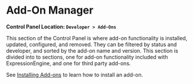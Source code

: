 <!--
    This source file is part of the open source project
    ExpressionEngine User Guide (https://github.com/ExpressionEngine/ExpressionEngine-User-Guide)

    @link      https://expressionengine.com/
    @copyright Copyright (c) 2003-2020, Packet Tide, LLC (https://packettide.com)
    @license   https://expressionengine.com/license Licensed under Apache License, Version 2.0
-->

# Add-On Manager

**Control Panel Location: `Developer > Add-Ons`**

This section of the Control Panel is where add-on functionality is installed, updated, configured, and removed. They can be filtered by status and developer, and sorted by the add-on name and version. This section is divided into to sections, one for add-on functionality included with ExpressionEngine, and one for third party add-ons.

See [Installing Add-ons](add-ons/overview.md#installing-add-ons) to learn how to install an add-on.
